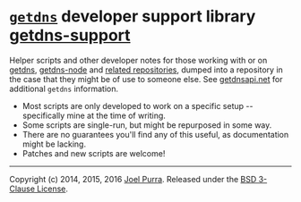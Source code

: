 # [`getdns`](https://getdnsapi.net/) developer support library [getdns-support](https://github.com/joelpurra/getdns-support)

Helper scripts and other developer notes for those working with or on [getdns](https://github.com/getdnsapi/getdns), [getdns-node](https://github.com/getdnsapi/getdns-node) and [related repositories](https://github.com/getdnsapi), dumped into a repository in the case that they might be of use to someone else. See [getdnsapi.net](https://getdnsapi.net/) for additional `getdns` information.

- Most scripts are only developed to work on a specific setup -- specifically mine at the time of writing.
- Some scripts are single-run, but might be repurposed in some way.
- There are no guarantees you'll find any of this useful, as documentation might be lacking.
- Patches and new scripts are welcome!



---

Copyright (c) 2014, 2015, 2016 [Joel Purra](http://joelpurra.com/). Released under the [BSD 3-Clause License](https://opensource.org/licenses/BSD-3-Clause).
